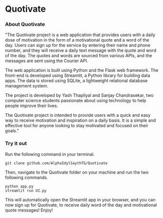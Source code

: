 # Quotivate

### About Quotivate
"The Quotivate project is a web application that provides users with a daily dose of motivation in the form of a motivational quote and a word of the day. Users can sign up for the service by entering their name and phone number, and they will receive a daily text message with the quote and word of the day. The quotes and words are sourced from various APIs, and the messages are sent using the Courier API.

The web application is built using Python and the Flask web framework. The front-end is developed using Streamlit, a Python library for building data apps. The data is stored using SQLite, a lightweight relational database management system.

The project is developed by Yash Thapliyal and Sanjay Chandrasekar, two computer science students passionate about using technology to help people improve their lives.

The Quotivate project is intended to provide users with a quick and easy way to receive motivation and inspiration on a daily basis. It is a simple and effective tool for anyone looking to stay motivated and focused on their goals."

### Try it out
Run the following command in your terminal.
```
git clone github.com/AlphaIdylSaythTG/Quotivate
```
Then, navigate to the Quotivate folder on your machine and run the two following commands.
```
python app.py
streamlit run UI.py
```
This will automatically open the Streamlit app in your browser, and you can now sign up for Quotivate, to receive daily word of the day and motivational quote messages! Enjoy!
